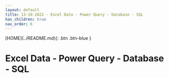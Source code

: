 ```yaml
---
layout: default
title: 13-10-2022 - Excel Data - Power Query - Database - SQL
has_children: true
nav_order: 6
---
```

<span class="fs-1">
[HOME](../README.md){: .btn .btn-blue }
</span>

# Excel Data - Power Query - Database - SQL